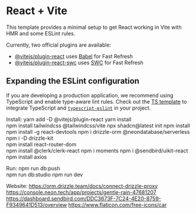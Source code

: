 # React + Vite

This template provides a minimal setup to get React working in Vite with HMR and some ESLint rules.

Currently, two official plugins are available:

- [@vitejs/plugin-react](https://github.com/vitejs/vite-plugin-react/blob/main/packages/plugin-react/README.md) uses [Babel](https://babeljs.io/) for Fast Refresh
- [@vitejs/plugin-react-swc](https://github.com/vitejs/vite-plugin-react-swc) uses [SWC](https://swc.rs/) for Fast Refresh

## Expanding the ESLint configuration

If you are developing a production application, we recommend using TypeScript and enable type-aware lint rules. Check out the [TS template](https://github.com/vitejs/vite/tree/main/packages/create-vite/template-react-ts) to integrate TypeScript and [`typescript-eslint`](https://typescript-eslint.io) in your project.







Install:
yarn add -D @vitejs/plugin-react
yarn install  
npm install tailwindcss @tailwindcss/vite
npx shadcn@latest init
npm install   
npm install -g react-devtools
npm i drizzle-orm @neondatabase/serverless
npm i -D drizzle-kit          
npm install react-router-dom      
npm install @clerk/clerk-react 
npm i moments
npm i @sendbird/uikit-react
npm install axios

Run:
npm run db:push    
npm run db:studio
npm run dev

Website:
https://orm.drizzle.team/docs/connect-drizzle-proxy
https://console.neon.tech/app/projects/gentle-rain-47681207
https://dashboard.sendbird.com/DDC3673F-7C24-4E20-8759-F9349641D513/overview
https://www.flaticon.com/free-icons/car